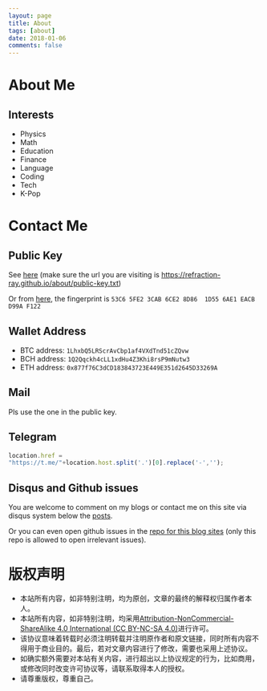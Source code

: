 ```yaml
---
layout: page
title: About 
tags: [about]
date: 2018-01-06
comments: false
---
```


# About Me
## Interests
* Physics
* Math
* Education
* Finance
* Language
* Coding
* Tech
* K-Pop

# Contact Me
## Public Key
See [here](/about/public-key.txt) (make sure the url you are visiting is <https://refraction-ray.github.io/about/public-key.txt>)

Or from [here](https://pgp.mit.edu/pks/lookup?op=get&search=0x6AE1EACBD99AF122), the fingerprint is `53C6 5FE2 3CAB 6CE2 8D86  1D55 6AE1 EACB D99A F122`

## Wallet Address

* BTC address: `1LhxbQ5LRScrAvCbp1af4VXdTnd51cZQvw`
* BCH address: `1Q2Qqckh4cLL1xdHu4Z3Khi8rsP9mNutw3`
* ETH address: `0x877f76C3dCD183843723E449E351d2645D33269A`

## Mail
Pls use the one in the public key.

## Telegram
~~~javascript
location.href =
"https://t.me/"+location.host.split('.')[0].replace('-','');
~~~
## Disqus and Github issues

You are welcome to comment on my blogs or contact me on this site via disqus system below the [posts](/posts/). 

Or you can even open github issues in the [repo for this blog sites](https://github.com/refraction-ray/refraction-ray.github.io/issues)  (only this repo is allowed to open irrelevant issues).

# 版权声明

* 本站所有内容，如非特别注明，均为原创，文章的最终的解释权归属作者本人。
* 本站所有内容，如非特别注明，均采用[Attribution-NonCommercial-ShareAlike 4.0 International (CC BY-NC-SA 4.0)](https://creativecommons.org/licenses/by-nc-sa/4.0/)进行许可。
* 该协议意味着转载时必须注明转载并注明原作者和原文链接，同时所有内容不得用于商业目的。最后，若对文章内容进行了修改，需要也采用上述协议。
* 如确实额外需要对本站有关内容，进行超出以上协议规定的行为，比如商用，或修改同时改变许可协议等，请联系取得本人的授权。
* 请尊重版权，尊重自己。

